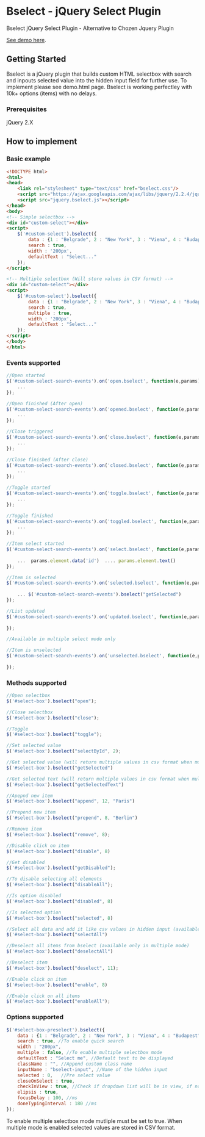 # Bselect - jQuery Select Plugin

Bselect jQuery Select Plugin - Alternative to Chozen Jquery Plugin

[See demo here](http://labs.brid.tv/bselect/demo.html).

## Getting Started

Bselect is a jQuery plugin that builds custom HTML selectbox with search and inpouts selected value into the hidden input field for further use. To implement please see demo.html page. Bselect is working perfectley with 10k+ options (items) with no delays.

### Prerequisites

jQuery 2.X


## How to implement


### Basic example

```html
<!DOCTYPE html>
<html>
<head>
    <link rel="stylesheet" type="text/css" href="bselect.css"/>
	<script src="https://ajax.googleapis.com/ajax/libs/jquery/2.2.4/jquery.min.js"></script>
	<script src="jquery.bselect.js"></script>
</head>
<body>
<!-- Simple selectbox -->
<div id="custom-select"></div>
<script>
	$('#custom-select').bselect({
		data : {1 : "Belgrade", 2 : "New York", 3 : "Viena", 4 : "Budapest"}, 
		search : true, 
		width : '200px',
		defaultText : "Select..."
	});
</script>

<!-- Multiple selectbox (Will store values in CSV format) -->
<div id="custom-select"></div>
<script>
	$('#custom-select').bselect({
		data : {1 : "Belgrade", 2 : "New York", 3 : "Viena", 4 : "Budapest"}, 
		search : true, 
		multiple : true, 
		width : '200px',
		defaultText : "Select..."
	});
</script>
</body>
</html>
```

### Events supported

```javascript
//Open started
$('#custom-select-search-events').on('open.bselect', function(e,params){
	...
});

//Open finished (After open)
$('#custom-select-search-events').on('opened.bselect', function(e,params){
	...
});

//Close triggered
$('#custom-select-search-events').on('close.bselect', function(e,params){
	...
});

//Close finished (After close)
$('#custom-select-search-events').on('closed.bselect', function(e,params){
	...
});

//Toggle started
$('#custom-select-search-events').on('toggle.bselect', function(e,params){
	...
});

//Toggle finished
$('#custom-select-search-events').on('toggled.bselect', function(e,params){
	...
});

//Item select started
$('#custom-select-search-events').on('select.bselect', function(e,params){
	
	...  params.element.data('id')  .... params.element.text()
});

//Item is selected
$('#custom-select-search-events').on('selected.bselect', function(e,params){
	
	... $('#custom-select-search-events').bselect("getSelected")
});

//List updated
$('#custom-select-search-events').on('updated.bselect', function(e,params){
	
});

//Available in multiple select mode only

//Item is unselected
$('#custom-select-search-events').on('unselected.bselect', function(e,params){
	
});
```

### Methods supported

```javascript
//Open selectbox
$('#select-box').bselect("open");

//Close selectbox
$('#select-box').bselect("close");

//Toggle
$('#select-box').bselect("toggle");

//Set selected value
$('#select-box').bselect("selectById", 2);

//Get selected value (will return multiple values in csv format when multiple mode is enabled)
$('#select-box').bselect("getSelected")

//Get selected text (will return multiple values in csv format when multiple mode is enabled)
$('#select-box').bselect("getSelectedText")

//Apepnd new item
$('#select-box').bselect("append", 12, "Paris")

//Prepend new item
$('#select-box').bselect("prepend", 8, "Berlin")

//Remove item
$('#select-box').bselect("remove", 8);

//Disable click on item
$('#select-box').bselect("disable", 8)

//Get disabled
$('#select-box').bselect("getDisabled");

//To disable selecting all elements
$('#select-box').bselect("disableAll");

//Is option disabled 
$('#select-box').bselect("disabled", 8)

//Is selected option
$('#select-box').bselect("selected", 8)

//Select all data and add it like csv values in hidden input (available only in multiple mode)
$('#select-box').bselect("selectAll")

//Deselect all items from bselect (available only in multiple mode)
$('#select-box').bselect("deselectAll")

//Deselect item
$('#select-box').bselect("deselect", 11);

//Enable click on item
$('#select-box').bselect("enable", 8)

//Enable click on all items
$('#select-box').bselect("enableAll");

```

### Options supported

```javascript
$('#select-box-preselect').bselect({
	data : {1 : "Belgrade", 2 : "New York", 3 : "Viena", 4 : "Budapest"}, 
	search : true, //To enable quick search
	width : "200px",
	multiple : false, //To enable multiple selectbox mode
	defaultText : "Select me", //Default text to be displayed
	className : "", //Append custom class name
	inputName : "bselect-input", //Name of the hidden input
	selected : 0,	//Pre select value
	closeOnSelect : true,
	checkInView : true, //Check if dropdown list will be in view, if not render it above the element
	elipsis : true,
	focusDelay : 100, //ms
	doneTypingInterval : 180 //ms
});
```
To enable multiple selectbox  mode mutliple must be set to true. When multiple mode is enabled selected values are stored in CSV format.
